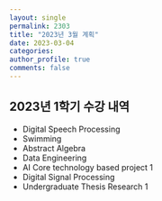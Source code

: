```yaml
---
layout: single
permalink: 2303
title: "2023년 3월 계획"
date: 2023-03-04
categories:
author_profile: true
comments: false
---
```


## 2023년 1학기 수강 내역

- Digital Speech Processing
- Swimming
- Abstract Algebra
- Data Engineering
- AI Core technology based project 1
- Digital Signal Processing
- Undergraduate Thesis Research 1


